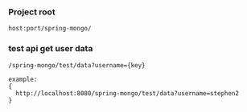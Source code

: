 ### Project root
    host:port/spring-mongo/
    
### test api get user data
    /spring-mongo/test/data?username={key}
    
    example:
    {
      http://localhost:8080/spring-mongo/test/data?username=stephen2
    }